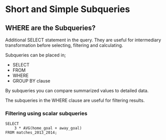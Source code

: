 # Short and Simple Subqueries

## WHERE are the Subqueries?

Additional SELECT statement in the query. They are useful for intermediary transformation before
selecting, filtering and calculating.

Subqueries can be placed in;

* SELECT
* FROM
* WHERE
* GROUP BY clause

By subqueries you can compare summarized values to detailed data.

The subqueries in the WHERE clause are useful for filtering results.

### Filtering using scalar subqueries

```
SELECT 
	3 * AVG(home_goal + away_goal)
FROM matches_2013_2014;
```
